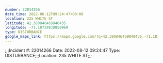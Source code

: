 ```yaml
---
number: 22014266
date_time: 2022-08-12T09:24:47+00:00
location: 235 WHITE ST
latitude: 42.380846469840435
longitude: -71.18739830850969
type: DISTURBANCE
google_maps_link: https://maps.google.com/?q=42.380846469840435,-71.18739830850969
---
```


;;;Incident #: 22014266  Date: 2022-08-12 09:24:47   Type: DISTURBANCE;;;Location: 235 WHITE ST;;;
